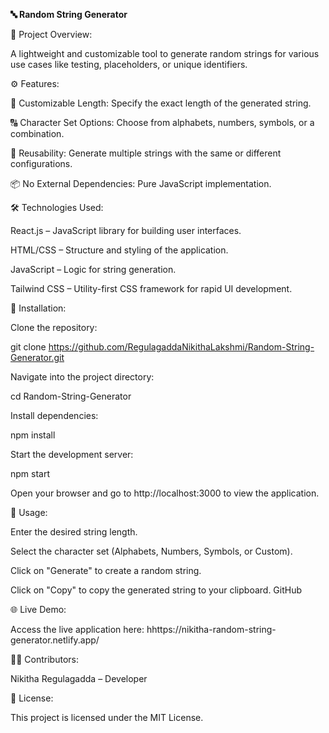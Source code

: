 **🔤 Random String Generator**


📄 Project Overview:

A lightweight and customizable tool to generate random strings for various use cases like testing, placeholders, or unique identifiers.



⚙️ Features:

🔢 Customizable Length: Specify the exact length of the generated string.

🔠 Character Set Options: Choose from alphabets, numbers, symbols, or a combination.

🔄 Reusability: Generate multiple strings with the same or different configurations.

📦 No External Dependencies: Pure JavaScript implementation.



🛠️ Technologies Used:

React.js – JavaScript library for building user interfaces.

HTML/CSS – Structure and styling of the application.

JavaScript – Logic for string generation.

Tailwind CSS – Utility-first CSS framework for rapid UI development.



🚀 Installation:

Clone the repository:

git clone https://github.com/RegulagaddaNikithaLakshmi/Random-String-Generator.git


Navigate into the project directory:

cd Random-String-Generator


Install dependencies:

npm install


Start the development server:

npm start


Open your browser and go to http://localhost:3000 to view the application.



🎯 Usage:

Enter the desired string length.

Select the character set (Alphabets, Numbers, Symbols, or Custom).

Click on "Generate" to create a random string.

Click on "Copy" to copy the generated string to your clipboard.
GitHub



🌐 Live Demo:

Access the live application here: hhttps://nikitha-random-string-generator.netlify.app/



👩‍💻 Contributors:

Nikitha Regulagadda – Developer



📄 License:

This project is licensed under the MIT License.
